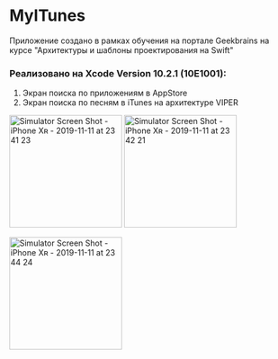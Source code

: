 # MyITunes
Приложение создано в рамках обучения на портале Geekbrains на курсе "Архитектуры и шаблоны проектирования на Swift"

### Реализовано на Xcode Version 10.2.1 (10E1001):
1. Экран поиска по приложениям в AppStore 
2. Экран поиска по песням в iTunes на архитектуре VIPER

<img width="200" c alt="Simulator Screen Shot - iPhone Xʀ - 2019-11-11 at 23 41 23" src="https://user-images.githubusercontent.com/44575488/68619882-5e9f4080-04dd-11ea-914a-71e8b44b9c16.png"> <img width="200" c alt="Simulator Screen Shot - iPhone Xʀ - 2019-11-11 at 23 42 21" src="https://user-images.githubusercontent.com/44575488/68619890-6363f480-04dd-11ea-9024-6a295b792368.png"> 

<img width="200" c alt="Simulator Screen Shot - iPhone Xʀ - 2019-11-11 at 23 44 24" src="https://user-images.githubusercontent.com/44575488/68621369-a2e01000-04e0-11ea-8846-827d2e7eaa4d.png">
